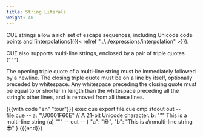 ```yaml
---
title: String Literals
weight: 40
---
```


CUE strings allow a rich set of escape sequences,
including Unicode code points
and [interpolations]({{< relref "../../expressions/interpolation" >}}).

CUE also supports multi-line strings, enclosed by a pair of triple quotes (`"""`).

The opening triple quote of a multi-line string must be immediately followed by
a newline.
The closing triple quote must be on a line by itself, optionally preceded by
whitespace.
Any whitespace preceding the closing quote must be
equal to or shorter in length than
the whitespace preceding all the string's other lines,
and is removed from all these lines.

{{{with code "en" "tour"}}}
exec cue export file.cue
cmp stdout out
-- file.cue --
a: "\U0001F60E" // A 21-bit Unicode character.
b: """
	This is a
	multi-line string \(a)
	"""
-- out --
{
    "a": "😎",
    "b": "This is a\nmulti-line string 😎"
}
{{{end}}}
